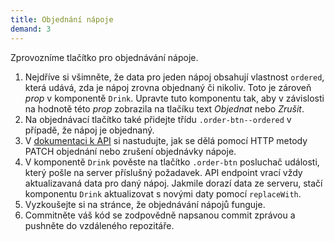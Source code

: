 ```yaml
---
title: Objednání nápoje
demand: 3
---
```


Zprovozníme tlačítko pro objednávání nápoje.

1. Nejdříve si všimněte, že data pro jeden nápoj obsahují vlastnost `ordered`, která udává, zda je nápoj zrovna objednaný či nikoliv. Toto je zároveň _prop_ v komponentě `Drink`. Upravte tuto komponentu tak, aby v závislosti na hodnotě této _prop_ zobrazila na tlačíku text _Objednat_ nebo _Zrušit_.
1. Na objednávací tlačítko také přidejte třídu `.order-btn--ordered` v případě, že nápoj je objednaný.
1. V [dokumentaci k API](https://cafelora.kodim.app/apidoc/) si nastudujte, jak se dělá pomocí HTTP metody PATCH objednání nebo zrušení objednávky nápoje.
1. V komponentě `Drink` pověste na tlačítko `.order-btn` posluchač události, který pošle na server příslušný požadavek. API endpoint vrací vždy aktualizavaná data pro daný nápoj. Jakmile dorazí data ze serveru, stačí komponentu `Drink` aktualizovat s novými daty pomocí `replaceWith`.
1. Vyzkoušejte si na stránce, že objednávání nápojů funguje.
1. Commitněte váš kód se zodpovědně napsanou commit zprávou a pushněte do vzdáleného repozitáře.
